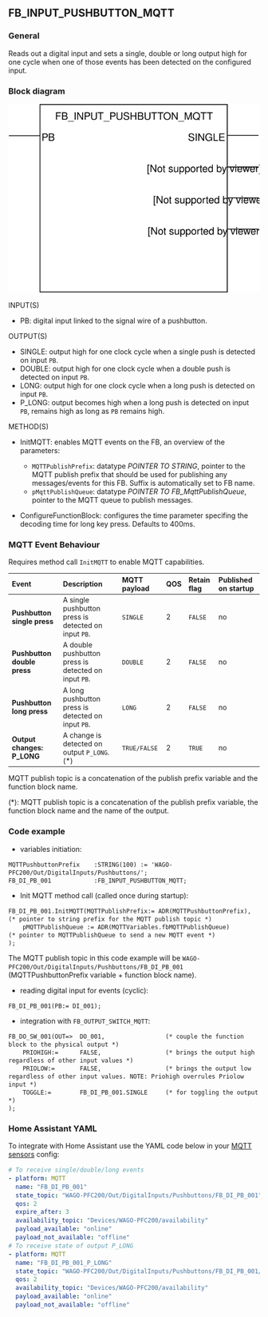 ## FB_INPUT_PUSHBUTTON_MQTT

### __General__
Reads out a digital input and sets a single, double or long output high for one cycle when one of those events has been detected on the configured input.

### __Block diagram__

![FB_INPUT_PUSHBUTTON_MQTT](../_img/FB_INPUT_PUSHBUTTON_MQTT.svg)

INPUT(S)
- PB: digital input linked to the signal wire of a pushbutton.

OUTPUT(S)
- SINGLE: output high for one clock cycle when a single push is detected on input `PB`.
- DOUBLE: output high for one clock cycle when a double push is detected on input `PB`.
- LONG: output high for one clock cycle when a long push is detected on input `PB`.
- P_LONG: output becomes high when a long push is detected on input `PB`, remains high as long as `PB` remains high.

METHOD(S)
- InitMQTT: enables MQTT events on the FB, an overview of the parameters:
    - `MQTTPublishPrefix`: datatype *POINTER TO STRING*, pointer to the MQTT publish prefix that should be used for publishing any messages/events for this FB. Suffix is automatically set to FB name. 
    - `pMqttPublishQueue`: datatype *POINTER TO FB_MqttPublishQueue*, pointer to the MQTT queue to publish messages.

- ConfigureFunctionBlock: configures the time parameter specifing the decoding time for long key press. Defaults to 400ms.

### __MQTT Event Behaviour__
Requires method call `InitMQTT` to enable MQTT capabilities.

| Event | Description | MQTT payload | QOS | Retain flag | Published on startup |
|:-------------|:------------------|:------------------|:------------------|:--------------------------|:--------------------------|
| **Pushbutton single press** | A single pushbutton press is detected on input `PB`. | `SINGLE` | 2 | `FALSE` | no
| **Pushbutton double press** | A double pushbutton press is detected on input `PB`. | `DOUBLE` | 2 | `FALSE` | no
| **Pushbutton long press**   | A long pushbutton press is detected on input `PB`. | `LONG` | 2 | `FALSE` | no
| **Output changes: P_LONG**   | A change is detected on output `P_LONG`. (*) | `TRUE/FALSE` | 2 | `TRUE` | no

MQTT publish topic is a concatenation of the publish prefix variable and the function block name.

(*): MQTT publish topic is a concatenation of the publish prefix variable, the function block name and the name of the output. 

### __Code example__

- variables initiation:
```
MQTTPushbuttonPrefix    :STRING(100) := 'WAGO-PFC200/Out/DigitalInputs/Pushbuttons/';
FB_DI_PB_001            :FB_INPUT_PUSHBUTTON_MQTT;
```

- Init MQTT method call (called once during startup):
```
FB_DI_PB_001.InitMQTT(MQTTPublishPrefix:= ADR(MQTTPushbuttonPrefix),    (* pointer to string prefix for the MQTT publish topic *)
    pMQTTPublishQueue := ADR(MQTTVariables.fbMQTTPublishQueue)          (* pointer to MQTTPublishQueue to send a new MQTT event *)
);
```
The MQTT publish topic in this code example will be `WAGO-PFC200/Out/DigitalInputs/Pushbuttons/FB_DI_PB_001` (MQTTPushbuttonPrefix variable + function block name).

- reading digital input for events (cyclic):
```
FB_DI_PB_001(PB:= DI_001);
```

- integration with `FB_OUTPUT_SWITCH_MQTT`:
```
FB_DO_SW_001(OUT=>  DO_001,                 (* couple the function block to the physical output *)
    PRIOHIGH:=      FALSE,                  (* brings the output high regardless of other input values *)
    PRIOLOW:=       FALSE,                  (* brings the output low regardless of other input values. NOTE: Priohigh overrules Priolow input *)
    TOGGLE:=        FB_DI_PB_001.SINGLE     (* for toggling the output *)	
);
```

### __Home Assistant YAML__
To integrate with Home Assistant use the YAML code below in your [MQTT sensors](https://www.home-assistant.io/components/sensor.mqtt/) config:

```YAML
# To receive single/double/long events
- platform: MQTT
  name: "FB_DI_PB_001"
  state_topic: "WAGO-PFC200/Out/DigitalInputs/Pushbuttons/FB_DI_PB_001"
  qos: 2
  expire_after: 3
  availability_topic: "Devices/WAGO-PFC200/availability"
  payload_available: "online"
  payload_not_available: "offline"
# To receive state of output P_LONG
- platform: MQTT
  name: "FB_DI_PB_001_P_LONG"
  state_topic: "WAGO-PFC200/Out/DigitalInputs/Pushbuttons/FB_DI_PB_001/P_LONG"
  qos: 2
  availability_topic: "Devices/WAGO-PFC200/availability"
  payload_available: "online"
  payload_not_available: "offline"
```